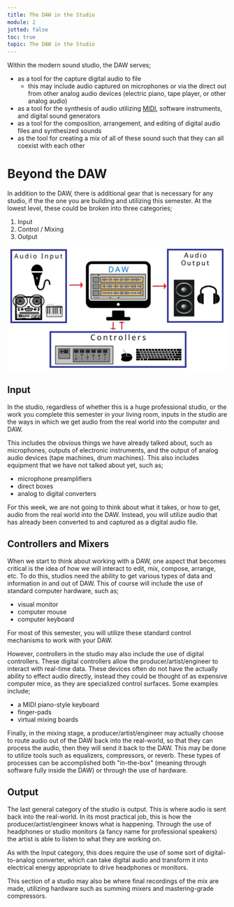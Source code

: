 ```yaml
---
title: The DAW in the Studio
module: 2
jotted: false
toc: true
topic: The DAW in the Studio
---
```


Within the modern sound studio, the DAW serves;

- as a tool for the capture digital audio to file
    - this may include audio captured on microphones or via the direct out from other analog audio devices (electric piano, tape player, or other analog audio)
- as a tool for the synthesis of audio utilizing [MIDI](https://www.midi.org), software instruments, and digital sound generators
- as a tool for the composition, arrangement, and editing of digital audio files and synthesized sounds
- as the tool for creating a mix of all of these sound such that they can all coexist with each other

# Beyond the DAW

In addition to the DAW, there is additional gear that is necessary for any studio, if the the one you are building and utilizing this semester. At the lowest level, these could be broken into three categories;

1. Input
2. Control / Mixing
3. Output

![Overview of studio components](../imgs/studio-component-overview.svg "Overview of studio components")

## Input

In the studio, regardless of whether this is a huge professional studio, or the work you complete this semester in your living room, inputs in the studio are the ways in which we get audio from the real world into the computer and DAW.

This includes the obvious things we have already talked about, such as microphones, outputs of electronic instruments, and the output of analog audio devices (tape machines, drum machines). This also includes equipment that we have not talked about yet, such as;

- microphone preamplifiers
- direct boxes
- analog to digital converters

For this week, we are not going to think about what it takes, or how to get, audio from the real world into the DAW. Instead, you will utilize audio that has already been converted to and captured as a digital audio file.

## Controllers and Mixers

When we start to think about working with a DAW, one aspect that becomes critical is the idea of how we will interact to edit, mix, compose, arrange, etc. To do this, studios need the ability to get various types of data and information in and out of DAW. This of course will include the use of standard computer hardware, such as;

- visual monitor
- computer mouse
- computer keyboard

For most of this semester, you will utilize these standard control mechanisms to work with your DAW.

However, controllers in the studio may also include the use of digital controllers. These digital controllers allow the producer/artist/engineer to interact with real-time data. These devices often do not have the actually ability to effect audio directly, instead they could be thought of as expensive computer mice, as they are specialized control surfaces. Some examples include;

- a MIDI piano-style keyboard
- finger-pads
- virtual mixing boards

Finally, in the mixing stage, a producer/artist/engineer may actually choose to route audio out of the DAW back into the real-world, so that they can process the audio, then they will send it back to the DAW. This may be done to utilize tools such as equalizers, compressors, or reverb. These types of processes can be accomplished both "in-the-box" (meaning through software fully inside the DAW) or through the use of hardware.

## Output

The last general category of the studio is output. This is where audio is sent back into the real-world. In its most practical job, this is how the producer/artist/engineer knows what is happening. Through the use of headphones or studio monitors (a fancy name for professional speakers) the artist is able to listen to what they are working on.

As with the Input category, this does require the use of some sort of digital-to-analog converter, which can take digital audio and transform it into electrical energy appropriate to drive headphones or monitors.

This section of a studio may also be where final recordings of the mix are made, utilizing hardware such as summing mixers and mastering-grade compressors. 
